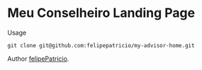 # Meu Conselheiro Landing Page

Usage 

```
git clone git@github.com:felipepatricio/my-advisor-home.git
```


Author [felipePatricio](https://github.com/felipepatricio).